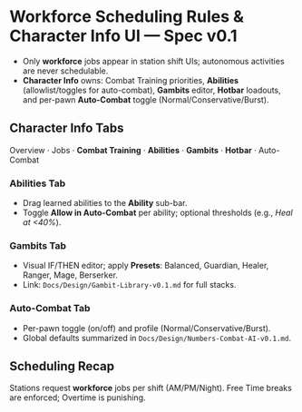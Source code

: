 # Workforce Scheduling Rules & Character Info UI — Spec v0.1
- Only **workforce** jobs appear in station shift UIs; autonomous activities are never schedulable.
- **Character Info** owns: Combat Training priorities, **Abilities** (allowlist/toggles for auto-combat), **Gambits** editor, **Hotbar** loadouts, and per-pawn **Auto-Combat** toggle (Normal/Conservative/Burst).

## Character Info Tabs
Overview · Jobs · **Combat Training** · **Abilities** · **Gambits** · **Hotbar** · Auto-Combat

### Abilities Tab
- Drag learned abilities to the **Ability** sub-bar.
- Toggle **Allow in Auto-Combat** per ability; optional thresholds (e.g., *Heal at <40%*).

### Gambits Tab
- Visual IF/THEN editor; apply **Presets**: Balanced, Guardian, Healer, Ranger, Mage, Berserker.
- Link: `Docs/Design/Gambit-Library-v0.1.md` for full stacks.

### Auto-Combat Tab
- Per-pawn toggle (on/off) and profile (Normal/Conservative/Burst).
- Global defaults summarized in `Docs/Design/Numbers-Combat-AI-v0.1.md`.

## Scheduling Recap
Stations request **workforce** jobs per shift (AM/PM/Night). Free Time breaks are enforced; Overtime is punishing.

